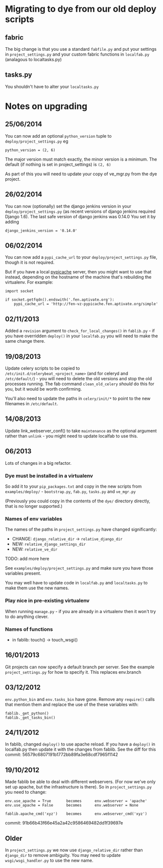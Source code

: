 # Migrating to dye from our old deploy scripts

## fabric

The big change is that you use a standard `fabfile.py` and put your settings in
`project_settings.py` and your custom fabric functions in `localfab.py` (analagous
to localtasks.py)

## tasks.py

You shouldn't have to alter your `localtasks.py`

# Notes on upgrading

## 25/06/2014

You can now add an optional `python_version` tuple to `deploy/project_settings.py` eg

    python_version = (2, 6)

The major version must match exactly, the minor version is a minimum.  The default (if
nothing is set in project_settings) is `(2, 6)`

As part of this you will need to update your copy of ve_mgr.py from the dye project.

## 26/02/2014

You can now (optionally) set the django jenkins version in your `deploy/project_settings.py`
(as recent versions of django jenkins required Django 1.6).  The last safe version
of django jenkins was 0.14.0  You set it by adding

    django_jenkins_version = '0.14.0'

## 06/02/2014

You can now add a `pypi_cache_url` to your `deploy/project_settings.py` file,
though it is not required.

But if you have a local [pypicache](http://pypicache.readthedocs.org/en/latest/)
server, then you might want to use that instead, depending on the hostname
of the machine that's rebuilding the virtualenv. For example:

    import socket

    if socket.getfqdn().endswith('.fen.aptivate.org'):
        pypi_cache_url = 'http://fen-vz-pypicache.fen.aptivate.org/simple'

## 02/11/2013

Added a `revision` argument to `check_for_local_changes()` in `fablib.py` - if
you have overridden `deploy()` in your `localfab.py` you will need to make the
same change there.

## 19/08/2013

Update celery scripts to be copied to `/etc/init.d/celerybeat_<project_name>`
(and for celeryd and `/etc/default/`) - you will need to delete the old
versions and stop the old processes running.  The fab command
`clean_old_celery` *should* do this for you, but it would be worth confirming.

You'll also need to update the paths in `celery/init/*` to point to the new
filenames in `/etc/default`.

## 14/08/2013

Update link_webserver_conf() to take `maintenance` as the optional argument
rather than `unlink` - you might need to update localfab to use this.

## 06/2013

Lots of changes in a big refactor.

### Dye must be installed in a virtualenv

So add it to your `pip_packages.txt` and copy in the new scripts from
`examples/deploy/` - `bootstrap.py`, `fab.py`, `tasks.py` and `ve_mgr.py`

(Previously you could copy in the contents of the `dye/` directory directly,
that is no longer supported.)

### Names of env variables

The names of the paths in `project_settings.py` have changed significantly:

* CHANGE: `django_relative_dir` -> `relative_django_dir`
* NEW: `relative_django_settings_dir`
* NEW: `relative_ve_dir`

TODO: add more here

See `examples/deploy/project_settings.py` and make sure you have those variables
present.

You may well have to update code in `localfab.py` and `localtasks.py` to make them
use the new names.

### Play nice in pre-existing virtualenv

When running `manage.py` - if you are already in a virtualenv then it won't try to
do anything clever.

### Names of functions

* in fablib: touch() -> touch_wsgi()

## 16/01/2013

Git projects can now specify a default branch per server. See the example
`project_settings.py` for how to specify it. This replaces env.branch

## 03/12/2012

`env.python_bin` and `env.tasks_bin` have gone. Remove any `require()` calls
that mention them and replace the use of the these variables with:

    fablib._get_python()
    fablib._get_tasks_bin()

## 24/11/2012

In fablib, changed `deploy()` to use apache reload. If you have a `deploy()` in
localfab.py then update it with the changes from fablib. See the diff for this
commit: 56579c6807191b1772bb89fa3e68cdf7965f1142

## 19/10/2012

Made fablib be able to deal with different webservers. (For now we've only set
up apache, but the infrastructure is there). So in `project_settings.py` you need
to change:

    env.use_apache = True       becomes      env.webserver = 'apache'
    env.use_apache = False      becomes      env.webserver = None

    fablib.apache_cmd('xyz')    becomes      env.webserver_cmd('xyz')

commit: 91b66b43f66e45a2a42c9586469482dd1f39697e

## Older

In `project_settings.py` we now use `django_relative_dir` rather than `django_dir`
to remove ambiguity. You may need to update `wsgi/wsgi_handler.py` to use the new
name.
